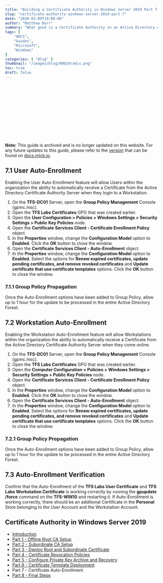 ```yaml
---
title: "Building a Certificate Authority in Windows Server 2019 Part 7 - Certificate Auto-Enrollment"
slug: "certificate-authority-windows-server-2019-part-7"
date: "2020-03-09T19:08:00"
author: "Matthew Burr"
summary: "What good is a Certificate Authority in an Active Directory environment if there is no way to automatically deploy the Certificates? Luckily, with the use of Group Policy and a few configuration changes to Certificate Templates, this is an easy task to perform."
tags: [
    "ADCS",
    "Guides",
    "Microsoft",
    "Windows"
]
categories: [ "Blog" ]
thumbnail: "/images/blog/00029/adcs.png"
toc: true
draft: false
---
```


<style type="text/css">
.pki-header {
    background-image: url("/images/blog/00029/pki-background.jpg");
    padding-top: 25px;
    padding-left: 25px;
    padding-right: 25px;
    color: #ffffff;
}
</style>

<div class="pki-header">
<strong>Practical Guide to PKI with Windows Server - First Edition</strong>

Now available for purchase, a complete book version of this guide. Includes an expanded version of this guide which includes over 300 screenshots, CLI configuration commands, quick start guide, additional details and more.

<div style="text-align:center; padding-top: 0px; padding-bottom: 25px;">
    <a href="/publications/practical-guide-to-pki-with-windows-server-first-edition/" style="color: #ffffff; cursor: pointer;" class="button mt-1" role="button" title="Learn More">Learn More</a>
</div>
</div>

**Note:** This guide is archived and is no longer updated on this website. For any future updates to this guide, please refer to the [version](https://docs.mjcb.io/microsoft/windows-server/windows-server-roles-features/adcs/adcs-windows-server-2019/adcs-windows-server-2019-part-7/) that can be found on [docs.mjcb.io](https://docs.mjcb.io/).

## 7.1 User Auto-Enrollment ##

Enabling the User Auto-Enrollment feature will allow Users within the organization the ability to automatically receive a Certificate from the Active Directory Certificate Authority Server when they login to a Workstation.

1. On the **TFS-DC01** Server, open the **Group Policy Management** Console (gpmc.msc).
2. Open the **TFS Labs Certificates** GPO that was created earlier.
3. Open the **User Configuration > Policies > Windows Settings > Security Settings > Public Key Policies** node.
4. Open the **Certificate Services Client - Certificate Enrollment Policy** object.
5. In the **Properties** window, change the **Configuration Model** option to **Enabled**. Click the **OK** button to close the window.
6. Open the **Certificate Services Client - Auto-Enrollment** object.
7. In the **Properties** window, change the **Configuration Model** option to **Enabled**. Select the options for **Renew expired certificates, update pending certificates, and remove revoked certificates** and **Update certificate that use certificate templates** options. Click the **OK** button to close the window.

### 7.1.1 Group Policy Propagation ###

Once the Auto-Enrollment options have been added to Group Policy, allow up to 1 hour for the update to be processed in the entire Active Directory Forest.

## 7.2 Workstation Auto-Enrollment

Enabling the Workstation Auto-Enrollment feature will allow Workstations within the organization the ability to automatically receive a Certificate from the Active Directory Certificate Authority Server when they come online.

1. On the **TFS-DC01** Server, open the **Group Policy Management** Console (gpmc.msc).
2. Open the **TFS Labs Certificates** GPO that was created earlier.
3. Open the **Computer Configuration > Policies > Windows Settings > Security Settings > Public Key Policies** node.
4. Open the **Certificate Services Client - Certificate Enrollment Policy** object.
5. In the **Properties** window, change the **Configuration Model** option to **Enabled**. Click the **OK** button to close the window.
6. Open the **Certificate Services Client - Auto-Enrollment** object.
7. In the **Properties** window, change the **Configuration Model** option to **Enabled**. Select the options for **Renew expired certificates, update pending certificates, and remove revoked certificates** and **Update certificate that use certificate templates** options. Click the **OK** button to close the window.

### 7.2.1 Group Policy Propagation ###

Once the Auto-Enrollment options have been added to Group Policy, allow up to 1 hour for the update to be processed in the entire Active Directory Forest.

## 7.3 Auto-Enrollment Verification ##

Confirm that the Auto-Enrollment of the **TFS Labs User Certificate** and **TFS Labs Workstation Certificate** is working correctly by running the **gpupdate /force** command on the **TFS-WIN10** and restarting it. If Auto-Enrollment is working correctly, there should be an additional Certificate in the **Personal** Store belonging to the User Account and the Workstation Account.

## Certificate Authority in Windows Server 2019 ##

* [Introduction](/blog/2020/03/09/certificate-authority-windows-server-2019)
* [Part 1 - Offline Root CA Setup](/blog/2020/03/09/certificate-authority-windows-server-2019-part-1)
* [Part 2 - Subordinate CA Setup](/blog/2020/03/09/certificate-authority-windows-server-2019-part-2)
* [Part 3 - Deploy Root and Subordinate Certificate](/blog/2020/03/09/certificate-authority-windows-server-2019-part-3)
* [Part 4 - Certificate Revocation Policies](/blog/2020/03/09/certificate-authority-windows-server-2019-part-4)
* [Part 5 - Configure Private Key Archive and Recovery](/blog/2020/03/09/certificate-authority-windows-server-2019-part-5)
* [Part 6 - Certificate Template Deployment](/blog/2020/03/09/certificate-authority-windows-server-2019-part-6)
* Part 7 - Certificate Auto-Enrollment
* [Part 8 - Final Steps](/blog/2020/03/09/certificate-authority-windows-server-2019-part-8)
